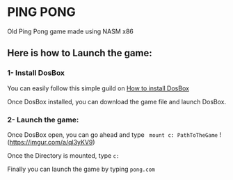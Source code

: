 # PING PONG
Old Ping Pong game made using NASM x86

## Here is how to Launch the game: 
### 1- Install DosBox
You can easily follow this simple guild on [How to install DosBox](https://www.maketecheasier.com/play-old-dos-games-in-linux/)

Once DosBox installed, you can download the game file and launch DosBox.

### 2- Launch the game: 
Once DosBox open, you can go ahead and type
``` mount c: PathToTheGame```
!(https://imgur.com/a/ql3yKV9)

Once the Directory is mounted, type 
```c:```

Finally you can launch the game by typing
```pong.com```

